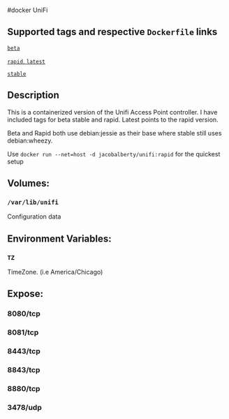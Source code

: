 #docker UniFi

## Supported tags and respective `Dockerfile` links

[`beta`](../unifi-beta/Dockerfile)

[`rapid`, `latest`](./Dockerfile)

[`stable`](../unifi/Dockerfile)

## Description 
This is a containerized version of the Unifi Access Point controller.
I have included tags for beta stable and rapid. Latest points to the rapid version.

Beta and Rapid both use debian:jessie as their base where stable still uses debian:wheezy.

Use `docker run --net=host -d jacobalberty/unifi:rapid` for the quickest setup

## Volumes:

### `/var/lib/unifi`
Configuration data

## Environment Variables:
### `TZ`
TimeZone. (i.e America/Chicago)

## Expose:
### 8080/tcp
### 8081/tcp
### 8443/tcp
### 8843/tcp
### 8880/tcp
### 3478/udp
